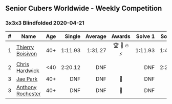 ## Senior Cubers Worldwide - Weekly Competition
### 3x3x3 Blindfolded 2020-04-21

| # | Name | Age | Single | Average | Awards | Solve 1 | Solve 2 | Solve 3 | Video |
| :--: | -- | :--: | --: | --: | :--: | --: | --: | --: | :-- |
| 1 | [Thierry Boisivon](../../persons/thierry_boisivon.md) | 40+ | 1:11.93 | 1:31.27 | 🏆 🥇 🔥 ⚡ | 1:11.93 | 1:43.58 | 1:38.31 | [Link](https://www.facebook.com/events/1312095715657208/permalink/1316281738571939/) |
| 2 | [Chris Hardwick](../../persons/chris_hardwick.md) | <40 | 2:20.12 | DNF |  | DNF | 2:25.14 | 2:20.12 | [Link](https://www.facebook.com/events/1312095715657208/permalink/1312987725568007/) |
| 3 | [Jae Park](../../persons/jae_park.md) | 40+ | DNF | DNF | 🥈 | DNF | DNF | DNF | [Link](https://www.facebook.com/events/1312095715657208/permalink/1313272208872892/) |
| 3 | [Anthony Rochester](../../persons/anthony_rochester.md) | 40+ | DNF | DNF | 🥈 | DNF | DNF | DNF | [Link](https://www.facebook.com/events/1312095715657208/permalink/1312737172259729/) |

<!-- Global site tag (gtag.js) - Google Analytics -->
<script async src="https://www.googletagmanager.com/gtag/js?id=UA-86348435-3"></script>
<script>window.dataLayer = window.dataLayer || []; function gtag() {dataLayer.push(arguments);} gtag('js', new Date()); gtag('config', 'UA-86348435-3');</script>
